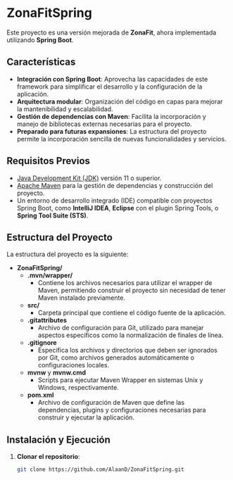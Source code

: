 # ZonaFitSpring

Este proyecto es una versión mejorada de **ZonaFit**, ahora implementada utilizando **Spring Boot**.

## Características

- **Integración con Spring Boot**: Aprovecha las capacidades de este framework para simplificar el desarrollo y la configuración de la aplicación.
- **Arquitectura modular**: Organización del código en capas para mejorar la mantenibilidad y escalabilidad.
- **Gestión de dependencias con Maven**: Facilita la incorporación y manejo de bibliotecas externas necesarias para el proyecto.
- **Preparado para futuras expansiones**: La estructura del proyecto permite la incorporación sencilla de nuevas funcionalidades y servicios.

## Requisitos Previos

- [Java Development Kit (JDK)](https://www.oracle.com/java/technologies/javase-jdk11-downloads.html) versión 11 o superior.
- [Apache Maven](https://maven.apache.org/) para la gestión de dependencias y construcción del proyecto.
- Un entorno de desarrollo integrado (IDE) compatible con proyectos Spring Boot, como **IntelliJ IDEA**, **Eclipse** con el plugin Spring Tools, o **Spring Tool Suite (STS)**.

## Estructura del Proyecto

La estructura del proyecto es la siguiente:

- **ZonaFitSpring/**
  - **.mvn/wrapper/**  
    - Contiene los archivos necesarios para utilizar el wrapper de Maven, permitiendo construir el proyecto sin necesidad de tener Maven instalado previamente.
  - **src/**  
    - Carpeta principal que contiene el código fuente de la aplicación.
  - **.gitattributes**  
    - Archivo de configuración para Git, utilizado para manejar aspectos específicos como la normalización de finales de línea.
  - **.gitignore**  
    - Especifica los archivos y directorios que deben ser ignorados por Git, como archivos generados automáticamente o configuraciones locales.
  - **mvnw** y **mvnw.cmd**  
    - Scripts para ejecutar Maven Wrapper en sistemas Unix y Windows, respectivamente.
  - **pom.xml**  
    - Archivo de configuración de Maven que define las dependencias, plugins y configuraciones necesarias para construir y ejecutar la aplicación.

## Instalación y Ejecución

1. **Clonar el repositorio**:

   ```bash
   git clone https://github.com/AlaanD/ZonaFitSpring.git
